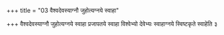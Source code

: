 +++
title = "03 वैश्वदेवस्याग्नौ जुहोत्यग्नये स्वाहा"

+++
वैश्वदेवस्याग्नौ जुहोत्यग्नये स्वाहा प्रजापतये स्वाहा विश्वेभ्यो देवेभ्यः स्वाहाग्नये स्विष्टकृते स्वाहेति ३